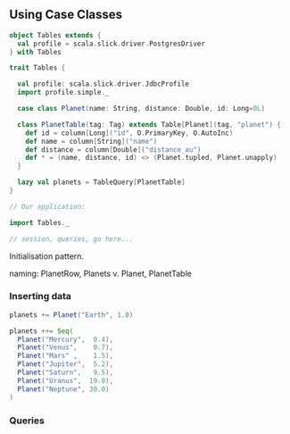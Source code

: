 ##  Using Case Classes


~~~ scala
object Tables extends {
  val profile = scala.slick.driver.PostgresDriver
} with Tables

trait Tables {

  val profile: scala.slick.driver.JdbcProfile
  import profile.simple._

  case class Planet(name: String, distance: Double, id: Long=0L)

  class PlanetTable(tag: Tag) extends Table[Planet](tag, "planet") {
    def id = column[Long]("id", O.PrimaryKey, O.AutoInc)
    def name = column[String]("name")
    def distance = column[Double]("distance_au")
    def * = (name, distance, id) <> (Planet.tupled, Planet.unapply)
  }

  lazy val planets = TableQuery[PlanetTable]
}

// Our application:

import Tables._

// session, queries, go here...
~~~

Initialisation pattern.

naming: PlanetRow, Planets v. Planet, PlanetTable


### Inserting data


~~~ scala
planets += Planet("Earth", 1.0)

planets ++= Seq(
  Planet("Mercury",  0.4),
  Planet("Venus",    0.7),
  Planet("Mars" ,    1.5),
  Planet("Jupiter",  5.2),
  Planet("Saturn",   9.5),
  Planet("Uranus",  19.0),
  Planet("Neptune", 30.0)
)
~~~


### Queries


